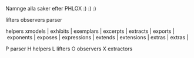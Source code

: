 
Namnge alla saker efter PHLOX :) :) :)

lifters
observers
parser

helpers
xmodels | exhibits | exemplars | excerpts | extracts | exports | exponents | exposes | expressions | extends | extensions | extras | extras | 


P parser
H helpers
L lifters
O observers
X extractors

